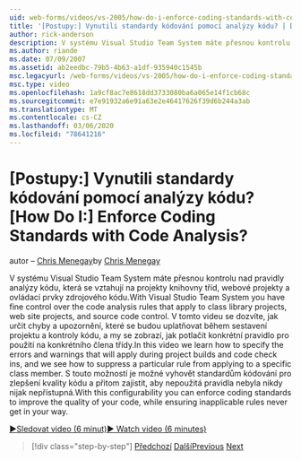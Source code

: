 ```yaml
---
uid: web-forms/videos/vs-2005/how-do-i-enforce-coding-standards-with-code-analysis
title: '[Postupy:] Vynutili standardy kódování pomocí analýzy kódu? | Dokumenty Microsoft'
author: rick-anderson
description: V systému Visual Studio Team System máte přesnou kontrolu nad pravidly analýzy kódu, která se vztahují na projekty knihovny tříd, webové projekty a zdrojový kód co...
ms.author: riande
ms.date: 07/09/2007
ms.assetid: ab2eedbc-79b5-4b63-a1df-935940c1545b
msc.legacyurl: /web-forms/videos/vs-2005/how-do-i-enforce-coding-standards-with-code-analysis
msc.type: video
ms.openlocfilehash: 1a9cf8ac7e8618dd3733080ba6a065e14f1cb68c
ms.sourcegitcommit: e7e91932a6e91a63e2e46417626f39d6b244a3ab
ms.translationtype: MT
ms.contentlocale: cs-CZ
ms.lasthandoff: 03/06/2020
ms.locfileid: "78641216"
---
```

# <a name="how-do-i-enforce-coding-standards-with-code-analysis"></a><span data-ttu-id="79fbd-104">[Postupy:] Vynutili standardy kódování pomocí analýzy kódu?</span><span class="sxs-lookup"><span data-stu-id="79fbd-104">[How Do I:] Enforce Coding Standards with Code Analysis?</span></span>

<span data-ttu-id="79fbd-105">autor – [Chris Menegay](https://twitter.com/CMenegay)</span><span class="sxs-lookup"><span data-stu-id="79fbd-105">by [Chris Menegay](https://twitter.com/CMenegay)</span></span>

<span data-ttu-id="79fbd-106">V systému Visual Studio Team System máte přesnou kontrolu nad pravidly analýzy kódu, která se vztahují na projekty knihovny tříd, webové projekty a ovládací prvky zdrojového kódu.</span><span class="sxs-lookup"><span data-stu-id="79fbd-106">With Visual Studio Team System you have fine control over the code analysis rules that apply to class library projects, web site projects, and source code control.</span></span> <span data-ttu-id="79fbd-107">V tomto videu se dozvíte, jak určit chyby a upozornění, které se budou uplatňovat během sestavení projektu a kontroly kódu, a my se zobrazí, jak potlačit konkrétní pravidlo pro použití na konkrétního člena třídy.</span><span class="sxs-lookup"><span data-stu-id="79fbd-107">In this video we learn how to specify the errors and warnings that will apply during project builds and code check ins, and we see how to suppress a particular rule from applying to a specific class member.</span></span> <span data-ttu-id="79fbd-108">S touto možností je možné vyhovět standardům kódování pro zlepšení kvality kódu a přitom zajistit, aby nepoužitá pravidla nebyla nikdy nijak nepřístupná.</span><span class="sxs-lookup"><span data-stu-id="79fbd-108">With this configurability you can enforce coding standards to improve the quality of your code, while ensuring inapplicable rules never get in your way.</span></span>

[<span data-ttu-id="79fbd-109">&#9654;Sledovat video (6 minut)</span><span class="sxs-lookup"><span data-stu-id="79fbd-109">&#9654; Watch video (6 minutes)</span></span>](https://channel9.msdn.com/Blogs/ASP-NET-Site-Videos/how-do-i-enforce-coding-standards-with-code-analysis)

> [!div class="step-by-step"]
> <span data-ttu-id="79fbd-110">[Předchozí](how-do-i-set-up-distributed-load-testing-for-high-volume-tests.md)
> [Další](how-do-i-use-generic-tests.md)</span><span class="sxs-lookup"><span data-stu-id="79fbd-110">[Previous](how-do-i-set-up-distributed-load-testing-for-high-volume-tests.md)
[Next](how-do-i-use-generic-tests.md)</span></span>
